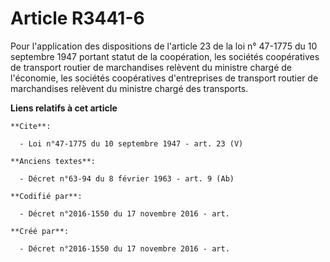 # Article R3441-6

Pour l'application des dispositions de l'article 23 de la loi n° 47-1775 du 10 septembre 1947 portant statut de la
coopération, les sociétés coopératives de transport routier de marchandises relèvent du ministre chargé de l'économie, les
sociétés coopératives d'entreprises de transport routier de marchandises relèvent du ministre chargé des transports.

**Liens relatifs à cet article**

	**Cite**:

	  - Loi n°47-1775 du 10 septembre 1947 - art. 23 (V)

	**Anciens textes**:

	  - Décret n°63-94 du 8 février 1963 - art. 9 (Ab)

	**Codifié par**:

	  - Décret n°2016-1550 du 17 novembre 2016 - art.

	**Créé par**:

	  - Décret n°2016-1550 du 17 novembre 2016 - art.
